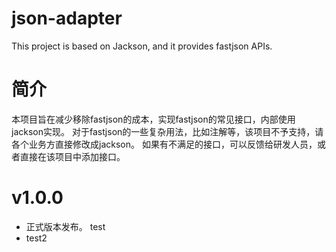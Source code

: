 # json-adapter
This project is based on Jackson, and it provides fastjson APIs.

# 简介
本项目旨在减少移除fastjson的成本，实现fastjson的常见接口，内部使用jackson实现。
对于fastjson的一些复杂用法，比如注解等，该项目不予支持，请各个业务方直接修改成jackson。
如果有不满足的接口，可以反馈给研发人员，或者直接在该项目中添加接口。

# v1.0.0
- 正式版本发布。
test
- test2